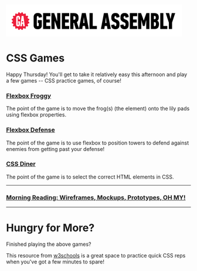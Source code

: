 ![](/ga_cog.png) 

# CSS Games 

Happy Thursday! You'll get to take it relatively easy this afternoon and play a few games -- CSS practice games, of course!

### [Flexbox Froggy](http://flexboxfroggy.com/)

The point of the game is to move the frog(s) (the element) onto the lily pads using flexbox properties. 

### [Flexbox Defense](http://www.flexboxdefense.com/)

The point of the game is to use flexbox to position towers to defend against enemies from getting past your defense!

### [CSS Diner](https://flukeout.github.io/)

The point of the game is to select the correct HTML elements in CSS.

---
### [Morning Reading: Wireframes, Mockups, Prototypes, OH MY!](https://uxplanet.org/wireframe-mockup-prototype-what-is-what-8cf2966e5a8b)
---

# Hungry for More? 

Finished playing the above games? 

This resource from [w3schools](http://webdevable.com/w3schools/css/exercisef5ec.html?filename=exercise_syntax1) is a great space to practice quick CSS reps when you've got a few minutes to spare! 
